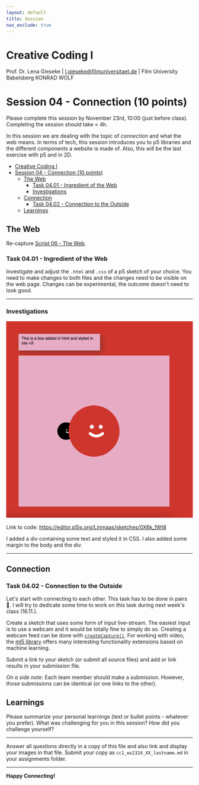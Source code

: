 ```yaml
---
layout: default
title: Session
nav_exclude: true
---
```



# Creative Coding I

Prof. Dr. Lena Gieseke \| l.gieseke@filmuniversitaet.de  \| Film University Babelsberg KONRAD WOLF
  


# Session 04 - Connection (10 points)

Please complete this session by November 23rd, 10:00 (just before class). Completing the session should take < 4h.  

In this session we are dealing with the topic of *connection* and what the web means. In terms of tech, this session introduces you to p5 libraries and the different components a website is made of. Also, this will be the last exercise with p5 and in 2D. 

- [Creative Coding I](#creative-coding-i)
- [Session 04 - Connection (10 points)](#session-04---connection-10-points)
  - [The Web](#the-web)
    - [Task 04.01 - Ingredient of the Web](#task-0401---ingredient-of-the-web)
    - [Investigations](#investigations)
  - [Connection](#connection)
    - [Task 04.02 - Connection to the Outside](#task-0402---connection-to-the-outside)
  - [Learnings](#learnings)


## The Web 

Re-capture [Script 06 - The Web](../../02_scripts/cc1_ws2324_06_web_script.md).

### Task 04.01 - Ingredient of the Web

Investigate and adjust the `.html` and `.css` of a p5 sketch of your choice. You need to make changes to both files and the changes need to be visible on the web page. Changes can be experimental, the outcome doesn't need to look good.

---
### Investigations

![Screenshot](image.png)

Link to code: 
https://editor.p5js.org/Linmaas/sketches/0X6k_1Wt8

I added a div containing some text and styled it in CSS. I also added some margin to the body and the div.

---

## Connection

### Task 04.02 - Connection to the Outside

Let's start with connecting to each other. This task has to be done in pairs 🥳. I will try to dedicate some time to work on this task during next week's class (16.11.).

Create a sketch that uses some form of input live-stream. The easiest input is to use a webcam and it would be totally fine to simply do so. Creating a webcam feed can be done with [`createCapture()`](https://p5js.org/reference/#/p5/createCapture). For working with video, the [ml5 library](https://learn.ml5js.org/#/tutorials/hello-ml5) offers many interesting functionality extensions based on machine learning.

Submit a link to your sketch (or submit all source files) and add or link results in your submission file.

*On a side note*: Each team member should make a submission. However, those submissions can be identical (or one links to the other).

## Learnings

Please summarize your personal learnings (text or bullet points - whatever you prefer). What was challenging for you in this session? How did you challenge yourself?


---

Answer all questions directly in a copy of this file and also link and display your images in that file. Submit your copy as `cc1_ws2324_XX_lastname.md` in your assignments folder.

---


**Happy Connecting!**
